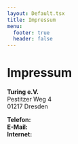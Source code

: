 ```yaml
---
layout: Default.tsx
title: Impressum
menu:
  footer: true
  header: false
---
```


# Impressum

**Turing e.V.**\
Pestitzer Weg 4\
01217 Dresden

**Telefon:**\
**E-Mail:**\
**Internet:**
